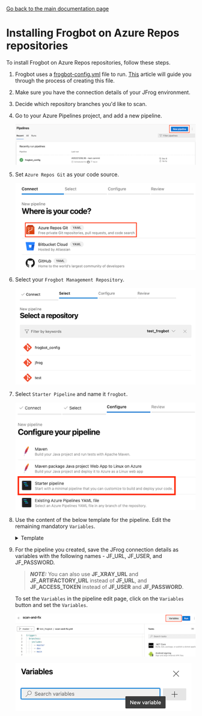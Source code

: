 [Go back to the main documentation page](../README.md)

# Installing Frogbot on Azure Repos repositories

To install Frogbot on Azure Repos repositories, follow these steps.

1. Frogbot uses a [frogbot-config.yml](templates/.frogbot/frogbot-config.yml) file to run. [This](frogbot-config.md) article will guide you through the process of creating this file.

2. Make sure you have the connection details of your JFrog environment.

3. Decide which repository branches you'd like to scan.

4. Go to your Azure Pipelines project, and add a new pipeline.

   ![azure-new-pipeline.png](../images/azure-new-pipeline.png)

5. Set `Azure Repos Git` as your code source.

   ![azure-set-code-source.png.png](../images/azure-set-code-source.png)

6. Select your `Frogbot Management Repository`.

   ![azure-select-repo-to-test.png](../images/azure-select-repo-to-test.png)

7. Select `Starter Pipeline` and name it `frogbot`.

   ![azure-starter-pipeline.png](../images/azure-starter-pipeline.png)

8. Use the content of the below template for the pipeline. Edit the remaining mandatory `Variables`.

    <details>
      <summary>Template</summary>

    ```yml
     schedules:
          # Every 5 minutes
          - cron: "*/5 * * * *"
            branches: 
              include: 
                - "*"
     pool:
          vmImage: ubuntu-latest
    
     jobs:
        - job:
          displayName: "Frogbot Scan Pull Requests"
          steps:
               - task: CmdLine@2
                 displayName: 'Download and Run Frogbot'
                 env:
                    # [Mandatory]
                    # Azure Repos personal access token with Code -> Read & Write permissions
                    JF_GIT_TOKEN: $(FROGBOT_GIT_TOKEN)
    
                    # [Mandatory]
                    # JFrog platform URL (This functionality requires version 3.29.0 or above of Xray)
                    JF_URL: $(JF_URL)
   
                    # [Mandatory if JF_USER and JF_PASSWORD are not provided]
                    # JFrog access token with 'read' permissions for Xray
                    JF_ACCESS_TOKEN: $(JF_ACCESS_TOKEN)
    
                    # [Mandatory if JF_ACCESS_TOKEN is not provided]
                    # JFrog user and password with 'read' permissions for Xray
                    # JF_USER: $(JF_USER)
                    # JF_PASSWORD: $(JF_PASSWORD)
   
                    # [Mandatory]
                    # The name of the organization that owns this project
                    JF_GIT_OWNER: ""
   
                    # Predefined Azure Pipelines variables. There's no need to set them.
                    JF_GIT_PROJECT: $(System.TeamProject)
                    JF_GIT_API_ENDPOINT: $(System.CollectionUri)
                    JF_GIT_PROVIDER: 'azureRepos'
    
                 inputs:
                   script: |
                     curl -fLg "https://releases.jfrog.io/artifactory/frogbot/v2/[RELEASE]/getFrogbot.sh" | sh
                     ./frogbot scan-pull-requests
                     ./frogbot scan-and-fix-repos
    ```

</details>

9. For the pipeline you created, save the JFrog connection details as variables with the following names - JF_URL, JF_USER, and JF_PASSWORD.

   > **_NOTE:_** You can also use **JF_XRAY_URL** and **JF_ARTIFACTORY_URL** instead of **JF_URL**, and **JF_ACCESS_TOKEN**
   > instead of **JF_USER** and **JF_PASSWORD**.

   To set the `Variables` in the pipeline edit page, click on the `Variables` button and set the `Variables`.

   ![variables_button.png](../images/azure-variables-button.png)

   ![img_1.png](../images/azure-new-variable.png)

